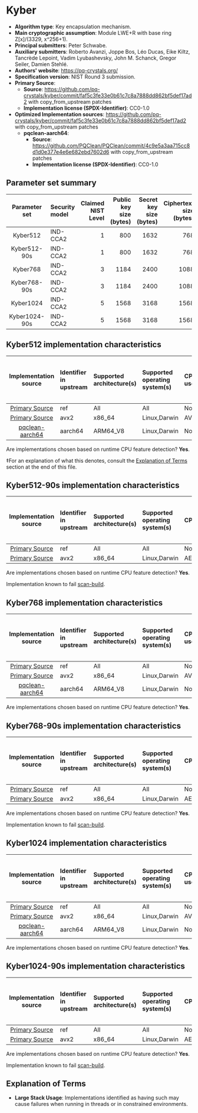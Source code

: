 # Kyber

- **Algorithm type**: Key encapsulation mechanism.
- **Main cryptographic assumption**: Module LWE+R with base ring Z[x]/(3329, x^256+1).
- **Principal submitters**: Peter Schwabe.
- **Auxiliary submitters**: Roberto Avanzi, Joppe Bos, Léo Ducas, Eike Kiltz, Tancrède Lepoint, Vadim Lyubashevsky, John M. Schanck, Gregor Seiler, Damien Stehlé.
- **Authors' website**: https://pq-crystals.org/
- **Specification version**: NIST Round 3 submission.
- **Primary Source**<a name="primary-source"></a>:
  - **Source**: https://github.com/pq-crystals/kyber/commit/faf5c3fe33e0b61c7c8a7888dd862bf5def17ad2 with copy_from_upstream patches
  - **Implementation license (SPDX-Identifier)**: CC0-1.0
- **Optimized Implementation sources**: https://github.com/pq-crystals/kyber/commit/faf5c3fe33e0b61c7c8a7888dd862bf5def17ad2 with copy_from_upstream patches
  - **pqclean-aarch64**:<a name="pqclean-aarch64"></a>
      - **Source**: https://github.com/PQClean/PQClean/commit/4c9e5a3aa715cc8d1d0e377e4e6e682ebd7602d6 with copy_from_upstream patches
      - **Implementation license (SPDX-Identifier)**: CC0-1.0


## Parameter set summary

|  Parameter set  | Security model   |   Claimed NIST Level |   Public key size (bytes) |   Secret key size (bytes) |   Ciphertext size (bytes) |   Shared secret size (bytes) |
|:---------------:|:-----------------|---------------------:|--------------------------:|--------------------------:|--------------------------:|-----------------------------:|
|    Kyber512     | IND-CCA2         |                    1 |                       800 |                      1632 |                       768 |                           32 |
|  Kyber512-90s   | IND-CCA2         |                    1 |                       800 |                      1632 |                       768 |                           32 |
|    Kyber768     | IND-CCA2         |                    3 |                      1184 |                      2400 |                      1088 |                           32 |
|  Kyber768-90s   | IND-CCA2         |                    3 |                      1184 |                      2400 |                      1088 |                           32 |
|    Kyber1024    | IND-CCA2         |                    5 |                      1568 |                      3168 |                      1568 |                           32 |
|  Kyber1024-90s  | IND-CCA2         |                    5 |                      1568 |                      3168 |                      1568 |                           32 |

## Kyber512 implementation characteristics

|        Implementation source        | Identifier in upstream   | Supported architecture(s)   | Supported operating system(s)   | CPU extension(s) used   | No branching-on-secrets claimed?   | No branching-on-secrets checked by valgrind?   | Large stack usage?‡   |
|:-----------------------------------:|:-------------------------|:----------------------------|:--------------------------------|:------------------------|:-----------------------------------|:-----------------------------------------------|:----------------------|
|  [Primary Source](#primary-source)  | ref                      | All                         | All                             | None                    | True                               | True                                           | False                 |
|  [Primary Source](#primary-source)  | avx2                     | x86\_64                     | Linux,Darwin                    | AVX2,BMI2,POPCNT        | True                               | True                                           | False                 |
| [pqclean-aarch64](#pqclean-aarch64) | aarch64                  | ARM64\_V8                   | Linux,Darwin                    | None                    | True                               | False                                          | False                 |

Are implementations chosen based on runtime CPU feature detection? **Yes**.

 ‡For an explanation of what this denotes, consult the [Explanation of Terms](#explanation-of-terms) section at the end of this file.

## Kyber512-90s implementation characteristics

|       Implementation source       | Identifier in upstream   | Supported architecture(s)   | Supported operating system(s)   | CPU extension(s) used           | No branching-on-secrets claimed?   | No branching-on-secrets checked by valgrind?   | Large stack usage?   |
|:---------------------------------:|:-------------------------|:----------------------------|:--------------------------------|:--------------------------------|:-----------------------------------|:-----------------------------------------------|:---------------------|
| [Primary Source](#primary-source) | ref                      | All                         | All                             | None                            | True                               | True                                           | False                |
| [Primary Source](#primary-source) | avx2                     | x86\_64                     | Linux,Darwin                    | AES,AVX2,BMI2,POPCNT,SSE2,SSSE3 | True                               | True                                           | False                |

Are implementations chosen based on runtime CPU feature detection? **Yes**.

Implementation known to fail [scan-build](https://clang-analyzer.llvm.org/scan-build.html).

## Kyber768 implementation characteristics

|        Implementation source        | Identifier in upstream   | Supported architecture(s)   | Supported operating system(s)   | CPU extension(s) used   | No branching-on-secrets claimed?   | No branching-on-secrets checked by valgrind?   | Large stack usage?   |
|:-----------------------------------:|:-------------------------|:----------------------------|:--------------------------------|:------------------------|:-----------------------------------|:-----------------------------------------------|:---------------------|
|  [Primary Source](#primary-source)  | ref                      | All                         | All                             | None                    | True                               | True                                           | False                |
|  [Primary Source](#primary-source)  | avx2                     | x86\_64                     | Linux,Darwin                    | AVX2,BMI2,POPCNT        | True                               | True                                           | False                |
| [pqclean-aarch64](#pqclean-aarch64) | aarch64                  | ARM64\_V8                   | Linux,Darwin                    | None                    | True                               | False                                          | False                |

Are implementations chosen based on runtime CPU feature detection? **Yes**.

## Kyber768-90s implementation characteristics

|       Implementation source       | Identifier in upstream   | Supported architecture(s)   | Supported operating system(s)   | CPU extension(s) used           | No branching-on-secrets claimed?   | No branching-on-secrets checked by valgrind?   | Large stack usage?   |
|:---------------------------------:|:-------------------------|:----------------------------|:--------------------------------|:--------------------------------|:-----------------------------------|:-----------------------------------------------|:---------------------|
| [Primary Source](#primary-source) | ref                      | All                         | All                             | None                            | True                               | True                                           | False                |
| [Primary Source](#primary-source) | avx2                     | x86\_64                     | Linux,Darwin                    | AES,AVX2,BMI2,POPCNT,SSE2,SSSE3 | True                               | True                                           | False                |

Are implementations chosen based on runtime CPU feature detection? **Yes**.

Implementation known to fail [scan-build](https://clang-analyzer.llvm.org/scan-build.html).

## Kyber1024 implementation characteristics

|        Implementation source        | Identifier in upstream   | Supported architecture(s)   | Supported operating system(s)   | CPU extension(s) used   | No branching-on-secrets claimed?   | No branching-on-secrets checked by valgrind?   | Large stack usage?   |
|:-----------------------------------:|:-------------------------|:----------------------------|:--------------------------------|:------------------------|:-----------------------------------|:-----------------------------------------------|:---------------------|
|  [Primary Source](#primary-source)  | ref                      | All                         | All                             | None                    | True                               | True                                           | False                |
|  [Primary Source](#primary-source)  | avx2                     | x86\_64                     | Linux,Darwin                    | AVX2,BMI2,POPCNT        | True                               | True                                           | False                |
| [pqclean-aarch64](#pqclean-aarch64) | aarch64                  | ARM64\_V8                   | Linux,Darwin                    | None                    | True                               | False                                          | False                |

Are implementations chosen based on runtime CPU feature detection? **Yes**.

## Kyber1024-90s implementation characteristics

|       Implementation source       | Identifier in upstream   | Supported architecture(s)   | Supported operating system(s)   | CPU extension(s) used           | No branching-on-secrets claimed?   | No branching-on-secrets checked by valgrind?   | Large stack usage?   |
|:---------------------------------:|:-------------------------|:----------------------------|:--------------------------------|:--------------------------------|:-----------------------------------|:-----------------------------------------------|:---------------------|
| [Primary Source](#primary-source) | ref                      | All                         | All                             | None                            | True                               | True                                           | False                |
| [Primary Source](#primary-source) | avx2                     | x86\_64                     | Linux,Darwin                    | AES,AVX2,BMI2,POPCNT,SSE2,SSSE3 | True                               | True                                           | False                |

Are implementations chosen based on runtime CPU feature detection? **Yes**.

Implementation known to fail [scan-build](https://clang-analyzer.llvm.org/scan-build.html).

## Explanation of Terms

- **Large Stack Usage**: Implementations identified as having such may cause failures when running in threads or in constrained environments.
